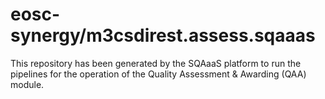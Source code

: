 # eosc-synergy/m3csdirest.assess.sqaaas
This repository has been generated by the SQAaaS platform to run the pipelines
for the operation of the
Quality Assessment & Awarding (QAA)
module.